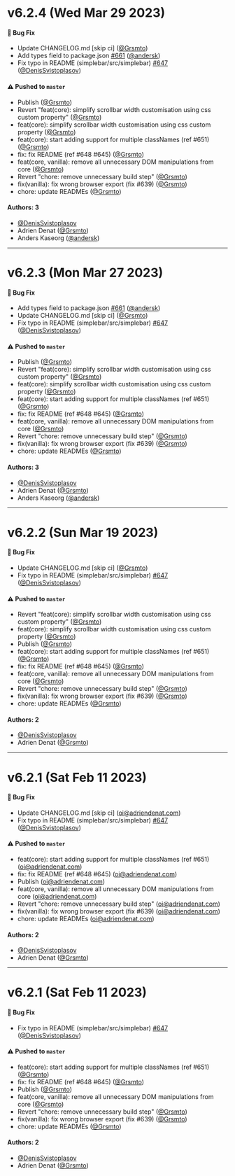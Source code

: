 # v6.2.4 (Wed Mar 29 2023)

#### 🐛 Bug Fix

- Update CHANGELOG.md \[skip ci\] ([@Grsmto](https://github.com/Grsmto))
- Add types field to package.json [#661](https://github.com/Grsmto/simplebar/pull/661) ([@andersk](https://github.com/andersk))
- Fix typo in README (simplebar/src/simplebar) [#647](https://github.com/Grsmto/simplebar/pull/647) ([@DenisSvistoplasov](https://github.com/DenisSvistoplasov))

#### ⚠️ Pushed to `master`

- Publish ([@Grsmto](https://github.com/Grsmto))
- Revert "feat(core): simplify scrollbar width customisation using css custom property" ([@Grsmto](https://github.com/Grsmto))
- feat(core): simplify scrollbar width customisation using css custom property ([@Grsmto](https://github.com/Grsmto))
- feat(core): start adding support for multiple classNames (ref #651) ([@Grsmto](https://github.com/Grsmto))
- fix: fix README (ref #648 #645) ([@Grsmto](https://github.com/Grsmto))
- feat(core, vanilla): remove all unnecessary DOM manipulations from core ([@Grsmto](https://github.com/Grsmto))
- Revert "chore: remove unnecessary build step" ([@Grsmto](https://github.com/Grsmto))
- fix(vanilla): fix wrong browser export (fix #639) ([@Grsmto](https://github.com/Grsmto))
- chore: update READMEs ([@Grsmto](https://github.com/Grsmto))

#### Authors: 3

- [@DenisSvistoplasov](https://github.com/DenisSvistoplasov)
- Adrien Denat ([@Grsmto](https://github.com/Grsmto))
- Anders Kaseorg ([@andersk](https://github.com/andersk))

---

# v6.2.3 (Mon Mar 27 2023)

#### 🐛 Bug Fix

- Add types field to package.json [#661](https://github.com/Grsmto/simplebar/pull/661) ([@andersk](https://github.com/andersk))
- Update CHANGELOG.md \[skip ci\] ([@Grsmto](https://github.com/Grsmto))
- Fix typo in README (simplebar/src/simplebar) [#647](https://github.com/Grsmto/simplebar/pull/647) ([@DenisSvistoplasov](https://github.com/DenisSvistoplasov))

#### ⚠️ Pushed to `master`

- Publish ([@Grsmto](https://github.com/Grsmto))
- Revert "feat(core): simplify scrollbar width customisation using css custom property" ([@Grsmto](https://github.com/Grsmto))
- feat(core): simplify scrollbar width customisation using css custom property ([@Grsmto](https://github.com/Grsmto))
- feat(core): start adding support for multiple classNames (ref #651) ([@Grsmto](https://github.com/Grsmto))
- fix: fix README (ref #648 #645) ([@Grsmto](https://github.com/Grsmto))
- feat(core, vanilla): remove all unnecessary DOM manipulations from core ([@Grsmto](https://github.com/Grsmto))
- Revert "chore: remove unnecessary build step" ([@Grsmto](https://github.com/Grsmto))
- fix(vanilla): fix wrong browser export (fix #639) ([@Grsmto](https://github.com/Grsmto))
- chore: update READMEs ([@Grsmto](https://github.com/Grsmto))

#### Authors: 3

- [@DenisSvistoplasov](https://github.com/DenisSvistoplasov)
- Adrien Denat ([@Grsmto](https://github.com/Grsmto))
- Anders Kaseorg ([@andersk](https://github.com/andersk))

---

# v6.2.2 (Sun Mar 19 2023)

#### 🐛 Bug Fix

- Update CHANGELOG.md \[skip ci\] ([@Grsmto](https://github.com/Grsmto))
- Fix typo in README (simplebar/src/simplebar) [#647](https://github.com/Grsmto/simplebar/pull/647) ([@DenisSvistoplasov](https://github.com/DenisSvistoplasov))

#### ⚠️ Pushed to `master`

- Revert "feat(core): simplify scrollbar width customisation using css custom property" ([@Grsmto](https://github.com/Grsmto))
- feat(core): simplify scrollbar width customisation using css custom property ([@Grsmto](https://github.com/Grsmto))
- Publish ([@Grsmto](https://github.com/Grsmto))
- feat(core): start adding support for multiple classNames (ref #651) ([@Grsmto](https://github.com/Grsmto))
- fix: fix README (ref #648 #645) ([@Grsmto](https://github.com/Grsmto))
- feat(core, vanilla): remove all unnecessary DOM manipulations from core ([@Grsmto](https://github.com/Grsmto))
- Revert "chore: remove unnecessary build step" ([@Grsmto](https://github.com/Grsmto))
- fix(vanilla): fix wrong browser export (fix #639) ([@Grsmto](https://github.com/Grsmto))
- chore: update READMEs ([@Grsmto](https://github.com/Grsmto))

#### Authors: 2

- [@DenisSvistoplasov](https://github.com/DenisSvistoplasov)
- Adrien Denat ([@Grsmto](https://github.com/Grsmto))

---

# v6.2.1 (Sat Feb 11 2023)

#### 🐛 Bug Fix

- Update CHANGELOG.md \[skip ci\] (oi@adriendenat.com)
- Fix typo in README (simplebar/src/simplebar) [#647](https://github.com/Grsmto/simplebar/pull/647) ([@DenisSvistoplasov](https://github.com/DenisSvistoplasov))

#### ⚠️ Pushed to `master`

- feat(core): start adding support for multiple classNames (ref #651) (oi@adriendenat.com)
- fix: fix README (ref #648 #645) (oi@adriendenat.com)
- Publish (oi@adriendenat.com)
- feat(core, vanilla): remove all unnecessary DOM manipulations from core (oi@adriendenat.com)
- Revert "chore: remove unnecessary build step" (oi@adriendenat.com)
- fix(vanilla): fix wrong browser export (fix #639) (oi@adriendenat.com)
- chore: update READMEs (oi@adriendenat.com)

#### Authors: 2

- [@DenisSvistoplasov](https://github.com/DenisSvistoplasov)
- Adrien Denat ([@Grsmto](https://github.com/Grsmto))

---

# v6.2.1 (Sat Feb 11 2023)

#### 🐛 Bug Fix

- Fix typo in README (simplebar/src/simplebar) [#647](https://github.com/Grsmto/simplebar/pull/647) ([@DenisSvistoplasov](https://github.com/DenisSvistoplasov))

#### ⚠️ Pushed to `master`

- feat(core): start adding support for multiple classNames (ref #651) ([@Grsmto](https://github.com/Grsmto))
- fix: fix README (ref #648 #645) ([@Grsmto](https://github.com/Grsmto))
- Publish ([@Grsmto](https://github.com/Grsmto))
- feat(core, vanilla): remove all unnecessary DOM manipulations from core ([@Grsmto](https://github.com/Grsmto))
- Revert "chore: remove unnecessary build step" ([@Grsmto](https://github.com/Grsmto))
- fix(vanilla): fix wrong browser export (fix #639) ([@Grsmto](https://github.com/Grsmto))
- chore: update READMEs ([@Grsmto](https://github.com/Grsmto))

#### Authors: 2

- [@DenisSvistoplasov](https://github.com/DenisSvistoplasov)
- Adrien Denat ([@Grsmto](https://github.com/Grsmto))
